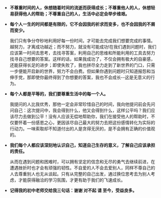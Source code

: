 * **不尊重时间的人，休想随着时间的流逝而获得成长；不尊重他人的人，休想轻易获得他人的帮助；不尊重自己的人，生活中必定会举步维艰。**  


* **每个人一生的时间都是有限的，它不会因我的祈求而变多，也不会因我的不屑而变少。**    

  
    我们只有争分夺秒地利用好每一份时间，才可能去完成我们想要完成的事情。越努力，才离成功越近；而不努力，就没有可能成功!在我们遇到问题时，我们应该第一时间去思考，去找寻答案，利用自己的思维和所能利用的工具去努力找寻自己想要的答案。这样的话，如果我成功了，不仅会拥有极大的自豪感，还能获得长足的进步；即使失败了，我也拼尽全力走到了新世界的门口，只需一步便能开启新的世界，努力不会白费。但如果你遇到问题时只知道报怨和当伸手党，那即使你最终得到了你想要的答案，我也不会成长--这是无意义的行为。  


* **每个人都是平等的，我们要尊重生活中的每一个人。**  

    我提问的人比我优秀，那他一定会非常珍惜自己的时间，我向他提问前会先问问自己：这次提问中，我会得到什么，他又会得到什么，这样公平吗？我们应该尽力去做到公平！没有人应该无偿地帮助你，我们在接受他人的帮助时，不仅要怀着一份感恩之心，更因该尽自己最大的努力去把这份感情转化为实际的行动力。一味索取却不知道付出的人是贪得无厌的，是不会拥有正确的价值观的。     

* **我们每个人都应该深刻地认识自己，知道自己生存的意义，了解自己应该承担的责任。**  
   
    从而在遇到问题和困难时，可以拥有坚定的信念和无尽的勇气去继续前进，在遭遇挫折时也才会有顽强的韧性。不自爱的人不会去爱别人，同样不尊自己的人去尊重别人也无从谈起。只有从完整的自己出发，通过换位思考去为别人考虑，才能获得融洽的学习氛围，才更有助于我们的飞速成长。  


* **记得我的初中老师交给我三句话：谢谢 对不起 请 至今，受益良多。**

 